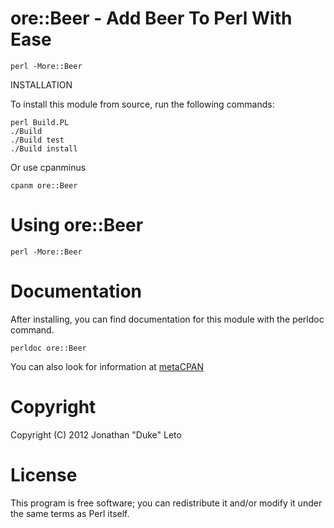 # ore::Beer - Add Beer To Perl With Ease

    perl -More::Beer

INSTALLATION

To install this module from source, run the following commands:

	perl Build.PL
	./Build
	./Build test
	./Build install

Or use cpanminus

    cpanm ore::Beer

# Using ore::Beer

    perl -More::Beer

# Documentation

After installing, you can find documentation for this module with the
perldoc command.

    perldoc ore::Beer

You can also look for information at [metaCPAN](https://metacpan.org/module/ore::Beer)

# Copyright

Copyright (C) 2012 Jonathan "Duke" Leto

# License

This program is free software; you can redistribute it and/or modify it
under the same terms as Perl itself.

